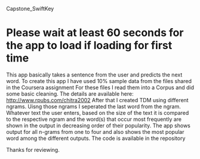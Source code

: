 Capstone_SwiftKey

Please wait at least 60 seconds for the app to load if loading for first time
=================

This app basically takes a sentence from the user and predicts the next word.
To create this app I have used 10% sample data from the files shared in the Coursera assignment
For these files I read them into a Corpus and did some basic cleaning.
The details are available here:
http://www.rpubs.com/chitra2002
After that I created TDM using different ngrams.
Uisng those ngrams I seperated the last word from the ngram.
Whatever text the user enters, based on the size of the text it is compared to the respective ngram and the word(s) that occur most frequently are shown in the output in decreasing order of their popularity.
The app shows output for all n-grams from one to four and also shows the most popular word among the different outputs.
The code is available in the repository

Thanks for reviewing.

